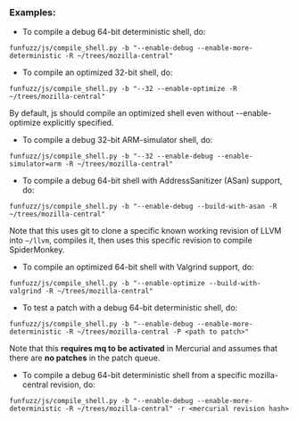 ### Examples:

* To compile a debug 64-bit deterministic shell, do:

`funfuzz/js/compile_shell.py -b "--enable-debug --enable-more-deterministic -R ~/trees/mozilla-central"`

* To compile an optimized 32-bit shell, do:

`funfuzz/js/compile_shell.py -b "--32 --enable-optimize -R ~/trees/mozilla-central"`

By default, js should compile an optimized shell even without --enable-optimize explicitly specified.

* To compile a debug 32-bit ARM-simulator shell, do:

`funfuzz/js/compile_shell.py -b "--32 --enable-debug --enable-simulator=arm -R ~/trees/mozilla-central"`

* To compile a debug 64-bit shell with AddressSanitizer (ASan) support, do:

`funfuzz/js/compile_shell.py -b "--enable-debug --build-with-asan -R ~/trees/mozilla-central"`

Note that this uses git to clone a specific known working revision of LLVM into `~/llvm`, compiles it, then uses this specific revision to compile SpiderMonkey.

* To compile an optimized 64-bit shell with Valgrind support, do:

`funfuzz/js/compile_shell.py -b "--enable-optimize --build-with-valgrind -R ~/trees/mozilla-central"`

* To test a patch with a debug 64-bit deterministic shell, do:

`funfuzz/js/compile_shell.py -b "--enable-debug --enable-more-deterministic -R ~/trees/mozilla-central -P <path to patch>"`

Note that this **requires mq to be activated** in Mercurial and assumes that there are **no patches** in the patch queue.

* To compile a debug 64-bit deterministic shell from a specific mozilla-central revision, do:

`funfuzz/js/compile_shell.py -b "--enable-debug --enable-more-deterministic -R ~/trees/mozilla-central" -r <mercurial revision hash>`

